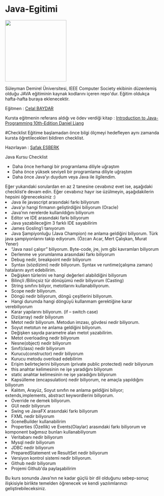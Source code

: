# Java-Egitimi
<img src="https://scontent-frt3-1.xx.fbcdn.net/hphotos-xfp1/v/l/t1.0-9/12313857_570764486405261_7947730540214458500_n.jpg?oh=ad2aa5d4e1219240f875cc64bab766b6&oe=5708B2DC" width="200">

Süleyman Demirel Üniversitesi, IEEE Computer Society ekibinin düzenlemiş olduğu JAVA eğitiminin kaynak kodlarını içeren repo'dur. 
Eğitim oldukça hafta-hafta buraya eklenecektir. 

Eğitmen :  <a href="https://www.github.com/celalbaydar" target="_blank">Celal BAYDAR </a>

Kursta eğitmenin referans aldığı ve ödev verdiği kitap : <a href="http://www.amazon.com/Intro-Programming-Comprehensive-Version-Edition/dp/0133761312">Introduction to Java-Programming 10th-Edition Daniel Liang  </a>

#Checklist
Eğitime başlamadan önce bilgi ölçmeyi hedefleyen aynı zamanda kursta öğretilecekleri bildiren checklist. </br>

Hazırlayan :  <a href="https://www.github.com/safakesberk" target="_blank">Şafak EŞBERK</a>

Java Kursu Checklist

<ul>
<li>	Daha önce herhangi bir programlama diliyle uğraştım</li>
<li>	Daha önce yüksek seviyeli bir programlama diliyle uğraştım</li>
<li>	Daha önce Java’yı duydum veya Java ile ilgilendim.</li>
</ul>
Eğer yukarıdaki sorulardan en az 2 tanesine cevabınız evet ise, aşağıdaki checklist’e devam edin. Eğer cevabınız hayır ise üzülmeyin, aşağıdakilerin hepsini öğreneceksiniz :)

<li>	Java ile javascript arasındaki farkı biliyorum</li>
<li>Java’yı hangi firmanın geliştirdiğini biliyorum (Oracle) </li>
<li>Java’nın nerelerde kullanıldığını biliyorum</li>
<li>Editor ve IDE arasındaki farkı biliyorum</li>
<li>Java yazabileceğim 3 farklı IDE sayabilirim </li>
<li>James Gosling’i tanıyorum</li>
<li>Java Şampiyonluğu (Java Champion) ne anlama geldiğini biliyorum. Türk java şampiyonlarını takip ediyorum. (Özcan Acar, Mert Çalışkan, Murat Yener)</li>

<li>	“Java nasıl çalışır” biliyorum. Byte-code, jre, jvm gibi kavramları biliyorum</li>
<li>	Derlenme ve yorumlanma arasındaki farkı biliyorum</li>
<li>	Debug nedir, breakpoint nedir biliyorum</li>
<li>	Syntax (sözdizimi) nedir biliyorum. Syntax ve runtime(çalışma zamanı) hatalarını ayırt edebilirim.</li>


<li>	Değişken türlerini ve hangi değerleri alabildiğini biliyorum</li>
<li>	Bilinçli /Bilinçsiz tür dönüşümü nedir biliyorum (Casting) </li>
<li>	String sınıfını biliyor, metotlarını kullanabiliyorum.</li>
<li>	Scope nedir biliyorum.</li>
<li>	Döngü nedir biliyorum, döngü çeşitlerini biliyorum. </li>
<li>	Hangi durumda hangi döngüyü kullanmam gerektiğine karar verebiliyorum</li>
<li>	Karar yapılarını biliyorum. (if – switch case) </li>
<li>	Dizi(array) nedir biliyorum</li>
<li>	Metot nedir biliyorum. Metodun imzası, gövdesi nedir biliyorum. </li>
<li>	Soyut metotun ne anlama geldiğini biliyorum.</li>
<li>	Değişken sayıda parametre alan metot yazabilirim.</li>
<li>	Metot overloading nedir biliyorum</li>


<li>	Nesne(object) nedir biliyorum</li>
<li>	Sınıf(class) nedir biliyorum</li>
<li>	Kurucu(constructor) nedir biliyorum</li>
<li>	Kurucu metodu overload edebilirim</li>
<li>	Erişim belirteçlerini biliyorum (private public protected) nedir biliyorum</li>
<li>	this anahtar kelimesinin ne işe yaradığını biliyorum</li>
<li>	static anahtar kelimesinin ne işe yaradığını biliyorum</li>
<li>	Kapsülleme (encapsulation) nedir biliyorum, ne amaçla yapıldığını biliyorum</li>
<li>	Kalıtım, Arayüz, Soyut sınıfın ne anlama geldiğini biliyor; extends,implements, abstract keywordlerini biliyorum.</li>
<li>	Override ne demek biliyorum. </li>


<li>	GUI nedir biliyorum</li>
<li>	Swing ve JavaFX arasındaki farkı biliyorum</li>
<li>	FXML nedir biliyorum</li>
<li>	SceneBuilder kullanabilirim</li>
<li>	Properties (Özellik) ve Events(Olaylar) arasındaki farkı biliyorum ve komponent bağımsız bunları kullanabiliyorum</li>


<li>	Veritabanı nedir biliyorum</li>
<li>	Mysql nedir biliyorum</li>
<li>	JDBC nedir biliyorum</li>
<li>	PreparedStatement ve ResultSet nedir biliyorum</li>


<li>	Versiyon kontrol sistemi nedir biliyorum. </li>
<li>	Github nedir biliyorum</li>
<li>	Projemi Github'da paylaşabilirim </li>

Bu kurs sonunda Java’nın ne kadar güçlü bir dil olduğunu  sebep-sonuç ilişkisiyle birlikte temelden öğrenecek ve kendi yazılımlarınızı geliştirebileceksiniz.
 

 





